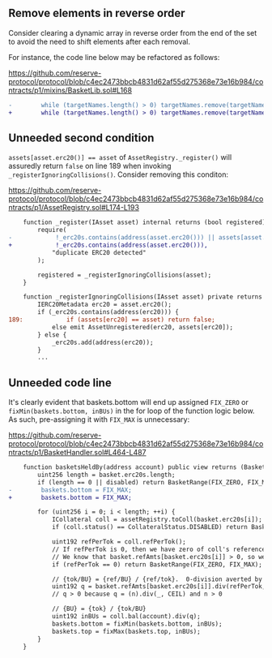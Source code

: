 ## Remove elements in reverse order
Consider clearing a dynamic array in reverse order from the end of the set to avoid the need to shift elements after each removal. 

For instance, the code line below may be refactored as follows:

https://github.com/reserve-protocol/protocol/blob/c4ec2473bbcb4831d62af55d275368e73e16b984/contracts/p1/mixins/BasketLib.sol#L168

```diff
-        while (targetNames.length() > 0) targetNames.remove(targetNames.at(0));
+        while (targetNames.length() > 0) targetNames.remove(targetNames.at(targetNames.length() - 1));
```
## Unneeded second condition
`assets[asset.erc20()] == asset` of `AssetRegistry._register()` will assuredly return `false` on line 189 when invoking `_registerIgnoringCollisions()`. Consider removing this conditon:

https://github.com/reserve-protocol/protocol/blob/c4ec2473bbcb4831d62af55d275368e73e16b984/contracts/p1/AssetRegistry.sol#L174-L193

```diff
    function _register(IAsset asset) internal returns (bool registered) {
        require(
-            !_erc20s.contains(address(asset.erc20())) || assets[asset.erc20()] == asset,
+            !_erc20s.contains(address(asset.erc20())),
            "duplicate ERC20 detected"
        );

        registered = _registerIgnoringCollisions(asset);
    }

    function _registerIgnoringCollisions(IAsset asset) private returns (bool swapped) {
        IERC20Metadata erc20 = asset.erc20();
        if (_erc20s.contains(address(erc20))) {
189:            if (assets[erc20] == asset) return false;
            else emit AssetUnregistered(erc20, assets[erc20]);
        } else {
            _erc20s.add(address(erc20));
        }
        ...
``` 
## Unneeded code line
It's clearly evident that baskets.bottom will end up assigned `FIX_ZERO` or `fixMin(baskets.bottom, inBUs)` in the for loop of the function logic below. As such, pre-assigning it with `FIX_MAX` is unnecessary: 

https://github.com/reserve-protocol/protocol/blob/c4ec2473bbcb4831d62af55d275368e73e16b984/contracts/p1/BasketHandler.sol#L464-L487

```diff
    function basketsHeldBy(address account) public view returns (BasketRange memory baskets) {
        uint256 length = basket.erc20s.length;
        if (length == 0 || disabled) return BasketRange(FIX_ZERO, FIX_MAX);
-        baskets.bottom = FIX_MAX;
+        baskets.bottom = FIX_MAX;

        for (uint256 i = 0; i < length; ++i) {
            ICollateral coll = assetRegistry.toColl(basket.erc20s[i]);
            if (coll.status() == CollateralStatus.DISABLED) return BasketRange(FIX_ZERO, FIX_MAX);

            uint192 refPerTok = coll.refPerTok();
            // If refPerTok is 0, then we have zero of coll's reference unit.
            // We know that basket.refAmts[basket.erc20s[i]] > 0, so we have no baskets.
            if (refPerTok == 0) return BasketRange(FIX_ZERO, FIX_MAX);

            // {tok/BU} = {ref/BU} / {ref/tok}.  0-division averted by condition above.
            uint192 q = basket.refAmts[basket.erc20s[i]].div(refPerTok, CEIL);
            // q > 0 because q = (n).div(_, CEIL) and n > 0

            // {BU} = {tok} / {tok/BU}
            uint192 inBUs = coll.bal(account).div(q);
            baskets.bottom = fixMin(baskets.bottom, inBUs);
            baskets.top = fixMax(baskets.top, inBUs);
        }
    }
```